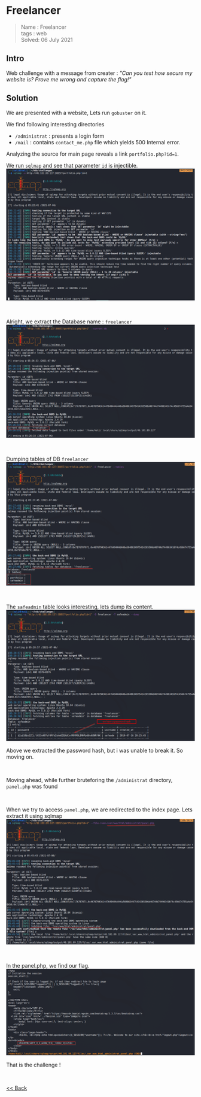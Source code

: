 # Freelancer
>Name : Freelancer<br/>
>tags : web<br/>
>Solved: 06 July 2021<br/>

## Intro
Web challenge with a message from creater :  _"Can you test how secure my website is? Prove me wrong and capture the flag!"_

## Solution
We are presented with a website, Lets run `gobuster` on it.


We find following interesting directories

- `/administrat`  : presents a login form
- `/mail`         : contains `contact_me.php` file which yields 500 Internal error.

Analyzing the source for main page reveals a link `portfolio.php?id=1`.

We run `sqlmap` and see that parameter `id` is injectible.
![](./images/freelancer2.png)

<br/>

Alright, we extract the Database name  : `freelancer`
![](./images/freelancer3.png)

<br/>

Dumping tables of DB `freelancer`
![](./images/freelancer4.png)

<br/>

The `safeadmin` table looks interesting, lets dump its content.
![](./images/freelancer5.png)

Above we extracted the password hash, but i was unable to break it. So moving on.

<br/>

Moving ahead, while further bruteforing the `/administrat` directory, `panel.php` was found
![]()

<br/>

When we try to access `panel.php`, we are redirected to the index page. Lets extract it using sqlmap
![](./images/freelancer7.png)

<br/>

In the panel.php, we find our flag.
![](./images/freelancer8.png)

That is the challenge !

<br/>

[<< Back](https://grey-fish.github.io/HTB/index.html)

